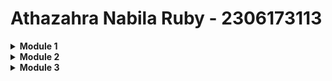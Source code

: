 # Athazahra Nabila Ruby - 2306173113

<details>
<Summary><b>Module 1</b></Summary>

## Reflection 1
I have followed clean code principles by keeping the MVC architecture structured and separating concerns between the controller and repository. I used @Autowired for dependency injection to improve modularity and make testing easier. I ensured that method and variable names are clear and consistent to enhance readability. I also implemented UUIDs for product IDs to prevent predictable identifiers, but I realize input validation and error handling need improvement. I plan to add validation and exception handling to make the code more robust.  I believe the code is well-structured, but I can make it more secure and reliable.

## Reflection 2
After writing the unit tests, I feel more confident that the implemented features work correctly, but I also recognize areas for improvement, such as better validation and error handling. The number of unit tests in a class should cover all core functionalities, including both positive and negative scenarios, to ensure reliability. However, achieving 100% code coverage does not mean the code is free from bugs, as logical errors and unexpected inputs may still cause failures.

If I were to create another functional test suite to verify the product list count, I might introduce redundancy by duplicating setup procedures and instance variables. I realize this could reduce code quality, making maintenance harder and increasing inconsistencies. To keep things clean, I should move common setup logic into reusable methods or a base test class, which would help reduce duplication and make the code easier to read.
</details>

<details>
<Summary><b>Module 2</b></Summary>

## Reflection 1
1. There was a couple problem that showed up after I implemented the SonarCloud integration, so I chose the one with the highest severity. The problem was that in my ProductControllerTest there was an empty method that I overlooked when writing the code, specifically the 'SetUp' method. It was thankfully an easy fix, as I just needed to implement creating a new instance of ProductRepository before each test to ensure that each test starts with a fresh instance.
2. I think that my CI/CD workflows has met the continuous integration and continuous deployment. It ensures continous integration because it automatically builds and tests (./gradlew test) on every push and pull request. It also ensures continuous deployment because it automatically pushes the application to Koyeb after a successful build and test phase.

</details>

<details>
<Summary><b>Module 3</b></Summary>

## Reflection 
1. I applied the Single Responsibility Principle (SRP) by putting CarController in a separate file from ProductController, so each one only handles its own job. The Open-Closed Principle (OCP) is also followed by using interfaces for CarService and ProductService, so if I need to add something new, I don’t have to change the existing code. The Dependency Inversion Principle (DIP) is applied because the controllers don’t directly depend on a specific service but use interfaces instead.
2. It makes the project easier to update, test, and expand. Since each class has a clear role (SRP), changes to car-related code won’t break the product features. The OCP makes it easy to add new features without modifying existing classes, reducing the chances of introducing bugs, and the DIP allows us to replace service implementations easily, making testing simpler by using mock versions instead of real database interactions.
3. The project would be messy and hard to update. If both cars and products were handled in one controller (SRP violation), changing one feature could break another. Ignoring OCP means that every time a new feature is added, old code must be changed, which increases the risk of breaking things. Without DIP, the project would be difficult to test because the controllers would be stuck with specific service implementations.
</details>